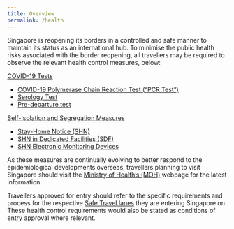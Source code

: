 ```yaml
---
title: Overview
permalink: /health
---
```


Singapore is reopening its borders in a controlled and safe manner to maintain its status as an international hub. To minimise the public health risks associated with the border reopening, all travellers may be required to observe the relevant health control measures, below:

<u>COVID-19 Tests</u>
- [COVID-19 Polymerase Chain Reaction Test (“PCR Test”)](/health/covid19-tests/pcrtest)
- [Serology Test](/health/covid19-tests/serology)
- [Pre-departure test](/health/covid19-tests/pre-departure-test)

<u>Self-Isolation and Segregation Measures</u>
- [Stay-Home Notice (SHN)](/health/shn)
- [SHN in Dedicated Facilities (SDF)](/health/shn/sdf)
- [SHN Electronic Monitoring Devices](/health/shn-monitoring)

As these measures are continually evolving to better respond to the epidemiological developments overseas, travellers planning to visit Singapore should visit the [Ministry of Health’s (MOH)](https://www.moh.gov.sg/covid-19) webpage for the latest information.

Travellers approved for entry should refer to the specific requirements and process for the respective [Safe Travel lanes](/arriving/overview) they are entering Singapore on. These health control requirements would also be stated as conditions of entry approval where relevant.

